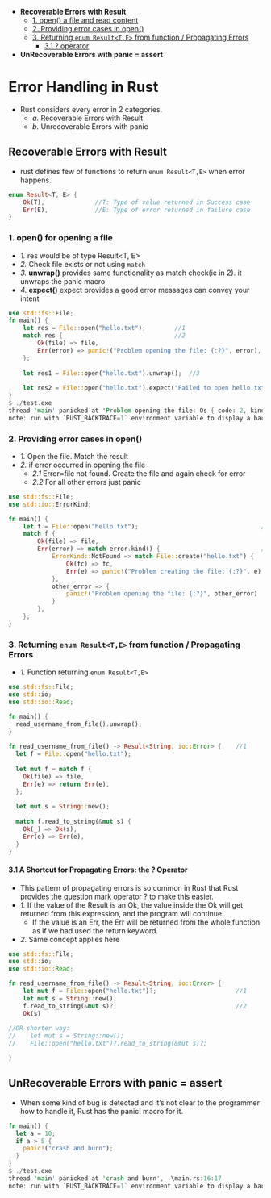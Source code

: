 - **Recoverable Errors with Result**
  - [1. open() a file and read content](#open)
  - [2. Providing error cases in open()](#err)
  - [3. Returning `enum Result<T,E>` from function / Propagating Errors](#ret)
    - [3.1 ? operator](#operator)
- **UnRecoverable Errors with panic = assert**

# Error Handling in Rust
- Rust considers every error in 2 categories.
  - _a._ Recoverable Errors with Result
  - _b._ Unrecoverable Errors with panic

## Recoverable Errors with Result
- rust defines few of functions to return `enum Result<T,E>` when error happens.
```rs
enum Result<T, E> {
    Ok(T),              //T: Type of value returned in Success case
    Err(E),             //E: Type of error returned in failure case
}
```

<a name=open></a>
### 1. open() for opening a file
- _1._ res would be of type Result<T, E>
- _2._ Check file exists or not using `match` 
- _3._ **unwrap()** provides same functionality as match check(ie in 2). it unwraps the panic macro
- _4._ **expect()** expect provides a good error messages can convey your intent
```rs
use std::fs::File;
fn main() {
    let res = File::open("hello.txt");        //1
    match res {                               //2
        Ok(file) => file,
        Err(error) => panic!("Problem opening the file: {:?}", error),
    };
    
    let res1 = File::open("hello.txt").unwrap();  //3
    
    let res2 = File::open("hello.txt").expect("Failed to open hello.txt");      //4
}
$ ./test.exe
thread 'main' panicked at 'Problem opening the file: Os { code: 2, kind: NotFound, message: "The system cannot find the file specified." }', .\main.rs:16:23
note: run with `RUST_BACKTRACE=1` environment variable to display a backtrace
```

<a name=err></a>
### 2. Providing error cases in open()
  - _1._ Open the file. Match the result
  - _2._ if error occurred in opening the file
    - _2.1_ Error=file not found. Create the file and again check for error
    - _2.2_ For all other errors just panic
```rs
use std::fs::File;
use std::io::ErrorKind;

fn main() {
    let f = File::open("hello.txt");                                  //1
    match f {
        Ok(file) => file,
        Err(error) => match error.kind() {                            //2
            ErrorKind::NotFound => match File::create("hello.txt") {   //2.1
                Ok(fc) => fc,
                Err(e) => panic!("Problem creating the file: {:?}", e),
            },
            other_error => {                                           //2.2
                panic!("Problem opening the file: {:?}", other_error)
            }
        },
    };
}
```

<a name=ret></a>
### 3. Returning `enum Result<T,E>` from function / Propagating Errors
- _1._ Function returning `enum Result<T,E>`
```rs
use std::fs::File;
use std::io;
use std::io::Read;

fn main() {
  read_username_from_file().unwrap();      
}
    
fn read_username_from_file() -> Result<String, io::Error> {    //1
  let f = File::open("hello.txt");
    
  let mut f = match f {
    Ok(file) => file,
    Err(e) => return Err(e),
  };
    
  let mut s = String::new();
    
  match f.read_to_string(&mut s) {
    Ok(_) => Ok(s),
    Err(e) => Err(e),
  }
}
```

<a name=operator></a>
#### 3.1 A Shortcut for Propagating Errors: the ? Operator
- This pattern of propagating errors is so common in Rust that Rust provides the question mark operator ? to make this easier.
- _1._ If the value of the Result is an Ok, the value inside the Ok will get returned from this expression, and the program will continue.
  - If the value is an Err, the Err will be returned from the whole function as if we had used the return keyword.
- _2._ Same concept applies here
```rust
use std::fs::File;
use std::io;
use std::io::Read;

fn read_username_from_file() -> Result<String, io::Error> {
    let mut f = File::open("hello.txt")?;                      //1
    let mut s = String::new();
    f.read_to_string(&mut s)?;                                 //2
    Ok(s)
    
//OR shorter way:
//    let mut s = String::new();
//    File::open("hello.txt")?.read_to_string(&mut s)?;

}
```

<a name=panic></a>
## UnRecoverable Errors with panic = assert
- When some kind of bug is detected and it’s not clear to the programmer how to handle it, Rust has the panic! macro for it.
```rust
fn main() {
  let a = 10;
  if a > 5 {
    panic!("crash and burn");
  }
}
$ ./test.exe
thread 'main' panicked at 'crash and burn', .\main.rs:16:17
note: run with `RUST_BACKTRACE=1` environment variable to display a backtrace
```

